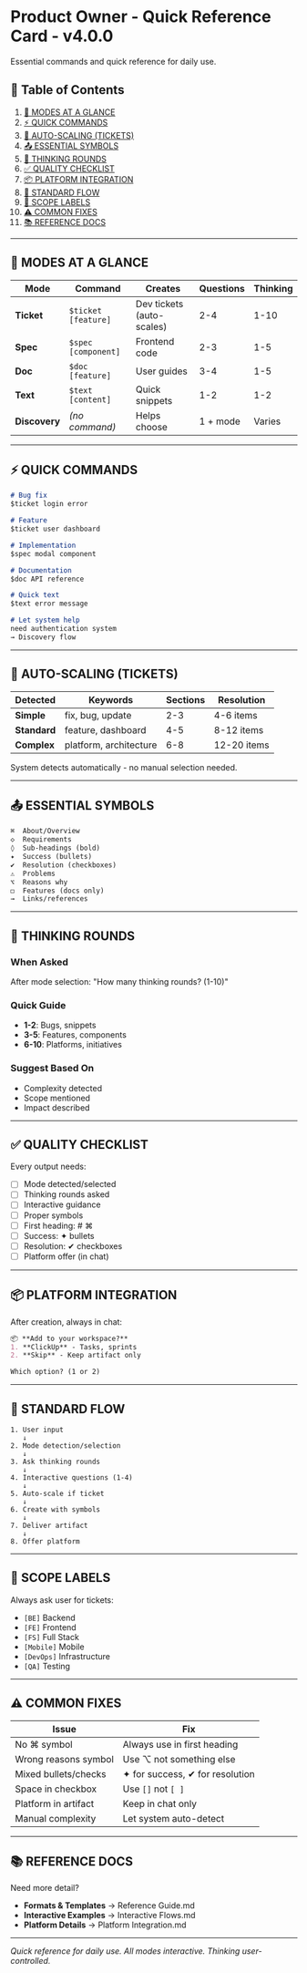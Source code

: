 # Product Owner - Quick Reference Card - v4.0.0

Essential commands and quick reference for daily use.

## 📑 Table of Contents

1. [🚀 MODES AT A GLANCE](#-modes-at-a-glance)
2. [⚡ QUICK COMMANDS](#-quick-commands)
3. [🎯 AUTO-SCALING (TICKETS)](#-auto-scaling-tickets)
4. [📤 ESSENTIAL SYMBOLS](#-essential-symbols)
5. [🧠 THINKING ROUNDS](#-thinking-rounds)
6. [✅ QUALITY CHECKLIST](#-quality-checklist)
7. [📦 PLATFORM INTEGRATION](#-platform-integration)
8. [🔄 STANDARD FLOW](#-standard-flow)
9. [🎯 SCOPE LABELS](#-scope-labels)
10. [⚠️ COMMON FIXES](#-common-fixes)
11. [📚 REFERENCE DOCS](#-reference-docs)

---

## 🚀 MODES AT A GLANCE

| Mode | Command | Creates | Questions | Thinking |
|------|---------|---------|-----------|----------|
| **Ticket** | `$ticket [feature]` | Dev tickets (auto-scales) | 2-4 | 1-10 |
| **Spec** | `$spec [component]` | Frontend code | 2-3 | 1-5 |
| **Doc** | `$doc [feature]` | User guides | 3-4 | 1-5 |
| **Text** | `$text [content]` | Quick snippets | 1-2 | 1-2 |
| **Discovery** | *(no command)* | Helps choose | 1 + mode | Varies |

---

## ⚡ QUICK COMMANDS

```markdown
# Bug fix
$ticket login error

# Feature
$ticket user dashboard

# Implementation
$spec modal component

# Documentation
$doc API reference

# Quick text
$text error message

# Let system help
need authentication system
→ Discovery flow
```

---

## 🎯 AUTO-SCALING (TICKETS)

| Detected | Keywords | Sections | Resolution |
|----------|----------|----------|------------|
| **Simple** | fix, bug, update | 2-3 | 4-6 items |
| **Standard** | feature, dashboard | 4-5 | 8-12 items |
| **Complex** | platform, architecture | 6-8 | 12-20 items |

System detects automatically - no manual selection needed.

---

## 📤 ESSENTIAL SYMBOLS

```markdown
⌘  About/Overview
◇  Requirements
◊  Sub-headings (bold)
✦  Success (bullets)
✔  Resolution (checkboxes)
⚠️  Problems
⌥  Reasons why
◻️  Features (docs only)
→  Links/references
```

---

## 🧠 THINKING ROUNDS

### When Asked
After mode selection: "How many thinking rounds? (1-10)"

### Quick Guide
- **1-2**: Bugs, snippets
- **3-5**: Features, components
- **6-10**: Platforms, initiatives

### Suggest Based On
- Complexity detected
- Scope mentioned
- Impact described

---

## ✅ QUALITY CHECKLIST

Every output needs:
- [ ] Mode detected/selected
- [ ] Thinking rounds asked
- [ ] Interactive guidance
- [ ] Proper symbols
- [ ] First heading: # ⌘
- [ ] Success: ✦ bullets
- [ ] Resolution: ✔ checkboxes
- [ ] Platform offer (in chat)

---

## 📦 PLATFORM INTEGRATION

After creation, always in chat:
```markdown
📦 **Add to your workspace?**
1. **ClickUp** - Tasks, sprints
2. **Skip** - Keep artifact only

Which option? (1 or 2)
```

---

## 🔄 STANDARD FLOW

```
1. User input
   ↓
2. Mode detection/selection
   ↓
3. Ask thinking rounds
   ↓
4. Interactive questions (1-4)
   ↓
5. Auto-scale if ticket
   ↓
6. Create with symbols
   ↓
7. Deliver artifact
   ↓
8. Offer platform
```

---

## 🎯 SCOPE LABELS

Always ask user for tickets:
- `[BE]` Backend
- `[FE]` Frontend
- `[FS]` Full Stack
- `[Mobile]` Mobile
- `[DevOps]` Infrastructure
- `[QA]` Testing

---

## ⚠️ COMMON FIXES

| Issue | Fix |
|-------|-----|
| No ⌘ symbol | Always use in first heading |
| Wrong reasons symbol | Use ⌥ not something else |
| Mixed bullets/checks | ✦ for success, ✔ for resolution |
| Space in checkbox | Use `[]` not `[ ]` |
| Platform in artifact | Keep in chat only |
| Manual complexity | Let system auto-detect |

---

## 📚 REFERENCE DOCS

Need more detail?
- **Formats & Templates** → Reference Guide.md
- **Interactive Examples** → Interactive Flows.md
- **Platform Details** → Platform Integration.md

---

*Quick reference for daily use. All modes interactive. Thinking user-controlled.*